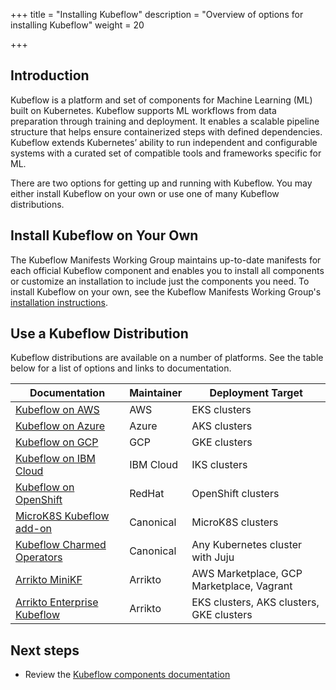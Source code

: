 +++
title = "Installing Kubeflow"
description = "Overview of options for installing Kubeflow"
weight = 20

+++

<a id="introduction"></a>
## Introduction
Kubeflow is a platform and set of components for Machine Learning (ML) built on Kubernetes. Kubeflow supports ML workflows from data preparation through training and deployment. It enables a scalable pipeline structure that helps ensure containerized steps with defined dependencies. Kubeflow extends Kubernetes’ ability to run independent and configurable systems with a curated set of compatible tools and frameworks specific for ML. 

There are two options for getting up and running with Kubeflow. You may either install Kubeflow on your own or use one of many Kubeflow distributions.

## Install Kubeflow on Your Own
The Kubeflow Manifests Working Group maintains up-to-date manifests for each official Kubeflow component and enables you to install all components or customize an installation to include just the components you need. To install Kubeflow on your own, see the Kubeflow Manifests Working Group's [installation instructions](https://github.com/kubeflow/manifests#installation).

## Use a Kubeflow Distribution 
Kubeflow distributions are available on a number of platforms. See the table below for a list of options and links to documentation.

<div class="table-responsive">
  <table class="table table-bordered">
    <thead class="thead-light">
      <tr>
        <th>Documentation</th>
        <th>Maintainer</th>
        <th>Deployment Target</th>
      </tr>
    </thead>
    <tbody>
      <tr>
        <td><a href="/docs/distributions/aws/">Kubeflow on AWS</a></td>
        <td>AWS</td>
        <td>EKS clusters</td>
      </tr>
      <tr>
        <td><a href="/docs/distributions/azure/">Kubeflow on Azure</a></td>
        <td>Azure</td>
        <td>AKS clusters</td>
      </tr>
      <tr>
        <td><a href="/docs/distributions/gke/">Kubeflow on GCP</a></td>
        <td>GCP</td>
        <td>GKE clusters</td>
      </tr>
      <tr>
        <td><a href="/docs/distributions/ibm/">Kubeflow on IBM Cloud</a></td>
        <td>IBM Cloud</td>
        <td>IKS clusters</td>
      </tr>
      <tr>
        <td><a href="/docs/distributions/openshift/">Kubeflow on OpenShift</a></td>
        <td>RedHat</td>
        <td>OpenShift clusters</td>
      </tr>
      <tr>
        <td><a href="/docs/distributions/microk8s/">MicroK8S Kubeflow add-on</a></td>
        <td>Canonical</td>
        <td>MicroK8S clusters</td>
      </tr>
      <tr>
        <td><a href="/docs/distributions/charmed/">Kubeflow Charmed Operators</a></td>
        <td>Canonical</td>
        <td>Any Kubernetes cluster with Juju</td>
      </tr>
      <tr>
        <td><a href="/docs/distributions/minikf/">Arrikto MiniKF</a></td>
        <td>Arrikto</td>
        <td>AWS Marketplace, 
            GCP Marketplace, 
            Vagrant
        </td>
      </tr>
      <tr>
        <td><a href="/docs/distributions/ekf/">Arrikto Enterprise Kubeflow</a></td>
        <td>Arrikto</td>
        <td>EKS clusters, 
            AKS clusters,
            GKE clusters 
        </td>
      </tr>
    </tbody>
  </table>
</div>

<a id="next-steps"></a>
## Next steps

* Review the [Kubeflow components documentation](/docs/components/)
